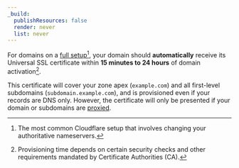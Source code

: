 ```yaml
---
_build:
  publishResources: false
  render: never
  list: never
---
```


For domains on a [full setup](/dns/zone-setups/full-setup/)[^1], your domain should **automatically** receive its Universal SSL certificate within **15 minutes to 24 hours** of domain activation[^2].

This certificate will cover your zone apex (`example.com`) and all first-level subdomains (`subdomain.example.com`), and is provisioned even if your records are DNS only. However, the certificate will only be presented if your domain or subdomains are [proxied](/dns/manage-dns-records/reference/proxied-dns-records/).

[^1]: The most common Cloudflare setup that involves changing your authoritative nameservers.
[^2]: Provisioning time depends on certain security checks and other requirements mandated by Certificate Authorities (CA).

